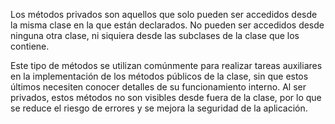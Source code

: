 Los métodos privados son aquellos que solo pueden ser accedidos desde la misma clase en la que están declarados. No pueden ser accedidos desde ninguna otra clase, ni siquiera desde las subclases de la clase que los contiene.

Este tipo de métodos se utilizan comúnmente para realizar tareas auxiliares en la implementación de los métodos públicos de la clase, sin que estos últimos necesiten conocer detalles de su funcionamiento interno. Al ser privados, estos métodos no son visibles desde fuera de la clase, por lo que se reduce el riesgo de errores y se mejora la seguridad de la aplicación.